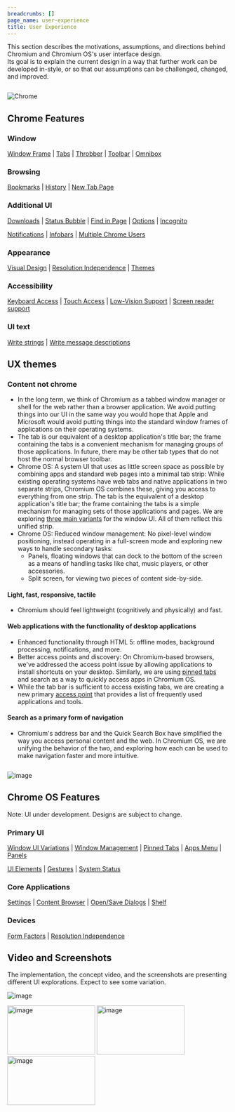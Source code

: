 ```yaml
---
breadcrumbs: []
page_name: user-experience
title: User Experience
---
```


This section describes the motivations, assumptions, and directions behind
Chromium and Chromium OS's user interface design.<br>
Its goal is to explain the current design in a way that further work can be
developed in-style, or so that our assumptions can be challenged, changed, and
improved.

<div class="two-column-container">
<div class="column">

![Chrome](/user-experience/Chrome.png)

## Chrome Features

### Window
[Window Frame](/user-experience/window-frame) |
[Tabs](/user-experience/tabs) |
[Throbber](/user-experience/tabs/throbber) |
[Toolbar](/user-experience/toolbar) |
[Omnibox](/user-experience/omnibox)

### Browsing
[Bookmarks](/user-experience/bookmarks) |
[History](/user-experience/history) |
[New Tab Page](/user-experience/new-tab-page)

### Additional UI
[Downloads](/user-experience/downloads) |
[Status Bubble](/user-experience/status-bubble) |
[Find in Page](/user-experience/find-in-page) |
[Options](/user-experience/options) |
[Incognito](/user-experience/incognito)

[Notifications](/user-experience/notifications) |
[Infobars](/user-experience/infobars) |
[Multiple Chrome Users](/user-experience/multi-profiles)

### Appearance
[Visual Design](/user-experience/visual-design) |
[Resolution Independence](/user-experience/resolution-independence) |
[Themes](https://developer.chrome.com/docs/extensions/mv3/themes/)

### Accessibility
[Keyboard Access](/user-experience/keyboard-access) |
[Touch Access](/user-experience/touch-access) |
[Low-Vision Support](/user-experience/low-vision-support) |
[Screen reader support](/user-experience/assistive-technology-support)

### UI text
[Write strings](/user-experience/ui-strings) |
[Write message descriptions](/developers/design-documents/ui-localization#TOC-Use-message-meanings-to-disambiguate-strings)

## UX themes

### Content not chrome

*   In the long term, we think of Chromium as a tabbed window
    manager or shell for the web rather than a browser application. We
    avoid putting things into our UI in the same way you would hope that
    Apple and Microsoft would avoid putting things into the standard
    window frames of applications on their operating systems.
*   The tab is our equivalent of a desktop application's title bar;
    the frame containing the tabs is a convenient mechanism for managing
    groups of those applications. In future, there may be other tab
    types that do not host the normal browser toolbar.
*   Chrome OS: A system UI that uses as little screen space as
    possible by combining apps and standard web pages into a minimal tab
    strip: While existing operating systems have web tabs and native
    applications in two separate strips, Chromium OS combines these,
    giving you access to everything from one strip. The tab is the
    equivalent of a desktop application's title bar; the frame
    containing the tabs is a simple mechanism for managing sets of those
    applications and pages. We are exploring 
    [three main variants](/chromium-os/user-experience/window-ui) for 
    the window UI. All of them reflect this unified strip.
*   Chrome OS: Reduced window management: No pixel-level window
    positioning, instead operating in a full-screen mode and exploring
    new ways to handle secondary tasks:
    *   Panels, floating windows that can dock to the bottom of the
        screen as a means of handling tasks like chat, music players, or
        other accessories.
    *   Split screen, for viewing two pieces of content side-by-side.

#### Light, fast, responsive, tactile

*   Chromium should feel lightweight (cognitively and physically) and fast.

#### Web applications with the functionality of desktop applications

*   Enhanced functionality through HTML 5: offline modes, background
    processing, notifications, and more.
*   Better access points and discovery: On Chromium-based browsers,
    we've addressed the access point issue by allowing applications to
    install shortcuts on your desktop. Similarly, we are using
    [pinned tabs](/chromium-os/user-experience/tab-ui) and
    search as a way to quickly access apps in Chromium OS.
*   While the tab bar is sufficient to access existing tabs, we are
    creating a new primary [access point](/chromium-os/user-experience/access-points)
    that provides a list of frequently used applications and tools.

#### Search as a primary form of navigation

*   Chromium's address bar and the Quick Search Box have simplified
    the way you access personal content and the web. In Chromium OS, we
    are unifying the behavior of the two, and exploring how each can be
    used to make navigation faster and more intuitive.

</div>
<div class="column">

![image](/user-experience/ChromeOS.png)

## Chrome OS Features

Note: UI under development. Designs are subject to change.

### Primary UI
[Window UI Variations](/chromium-os/user-experience/window-ui) |
[Window Management](/chromium-os/user-experience/window-management) |
[Pinned Tabs](/chromium-os/user-experience/tab-ui) |
[Apps Menu](/chromium-os/user-experience/access-points) |
[Panels](/chromium-os/user-experience/panels)

[UI Elements](/user-experience/toolbar/#ui-elements) |
[Gestures](/user-experience/multitouch) |
[System Status](/chromium-os/user-experience/system-status-icons)

### Core Applications
[Settings](/chromium-os/user-experience/settings) |
[Content Browser](/chromium-os/user-experience/content-browser) |
[Open/Save Dialogs](/chromium-os/user-experience/opensave-dialogs) |
[Shelf](/chromium-os/user-experience/shelf)

### Devices
[Form Factors](/chromium-os/user-experience/form-factors) |
[Resolution Independence](/user-experience/resolution-independence)

## Video and Screenshots

The implementation, the concept video, and the screenshots are presenting
different UI explorations. Expect to see some variation.

![image](/chromium-os/user-experience/Concept2.jpg)

<p>
<img alt="image" src="/chromium-os/user-experience/sdres_0000_Basic.png" height=112 width=200>
<img alt="image" src="/chromium-os/user-experience/sdres_0001_App-Menu.png" height=112 width=200>
<img alt="image" src="/chromium-os/user-experience/sdres_0002_Panels.png" height=112 width=200>
</p>

</div>
</div>
